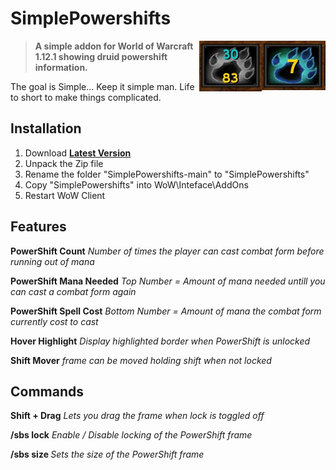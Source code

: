 # SimplePowershifts

<img src="Media/Display.jpg" float="right" align="right">
<img src="Media/DisplayOOM.jpg" float="right" align="right">

> **A simple addon for World of Warcraft 1.12.1 showing druid powershift information.**

The goal is Simple... Keep it simple man. Life to short to make things complicated.

## Installation
1. Download **[Latest Version](https://github.com/Beardedrasta/SimpleBars/archive/refs/heads/main.zip)**
2. Unpack the Zip file
3. Rename the folder "SimplePowershifts-main" to "SimplePowershifts"
4. Copy "SimplePowershifts" into WoW\Inteface\AddOns
5. Restart WoW Client

## Features

**PowerShift Count**
*Number of times the player can cast combat form before running out of mana*

**PowerShift Mana Needed**
*Top Number = Amount of mana needed untill you can cast a combat form again*

**PowerShift Spell Cost**
*Bottom Number = Amount of mana the combat form currently cost to cast*

**Hover Highlight**
*Display highlighted border when PowerShift is unlocked*

**Shift Mover**
*frame can be moved holding shift when not locked*

## Commands

**Shift + Drag**
*Lets you drag the frame when lock is toggled off*

**/sbs lock**
*Enable / Disable locking of the PowerShift frame*

**/sbs size <value>**
*Sets the size of the PowerShift frame*
